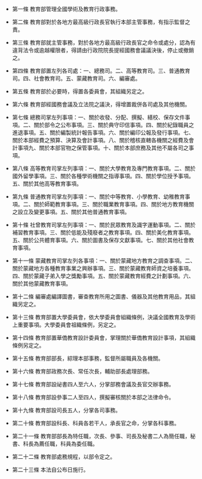 * 第一條 教育部管理全國學術及教育行政事務。

* 第二條 教育部對於各地方最高級行政長官執行本部主管事務，有指示監督之責。

* 第三條 教育部就主管事務，對於各地方最高級行政長官之命令或處分，認為有違背法令或逾越權限者，得請由行政院院長提經國務會議議決後，停止或撤銷之。

* 第四條 教育部置左列各司處：一、總務司。二、高等教育司。三、普通教育司。四、社會教育司。五、蒙藏教育司。六、編審處。

* 第五條 教育部於必要時，得置各委員會，其組織另定之。

* 第六條 教育部經國務會議及立法院之議決，得增置裁併各司處及其他機關。

* 第七條 總務司掌左列事項：一、關於收發、分配、撰擬、繕校、保存文件事項。二、關於部令之公布事項。三、關於典守印信事項。四、關於紀錄職員之進退事項。五、關於編製統計報告事項。六、關於編印公報及發行事項。七、關於本部經費之預算、決算及會計事項。八、關於稽核直轄各機關之經費及會計事項九、關於本部官物之保管事項。十、關於本部庶務及其他不屬各司之事項。

* 第八條 高等教育司掌左列事項：一、關於大學教育及專門教育事項。二、關於國外留學事項。三、關於各種學術機關之指導事項。四、關於學位授予事項。五、關於其他高等教育事項。

* 第九條 普通教育司掌左列事項：一、關於中等教育、小學教育、幼稚教育事項。二、關於師範教育事項。三、關於職業教育事項。四、關於地方教育機關之設立及變更事項。五、關於其他普通教育事項。

* 第十條 社曾教育司掌左列事項：一、關於民眾教育及識字運動事項。二、關於補習教育事項。三、關於低能及殘廢者之教育事項。四、關於美化教育事項。五、關於公共體育事項。六、關於圖書及保存文獻事項。七、關於其他社會教育事項。

* 第十一條 蒙藏教育司掌左列各事項：一、關於蒙藏地方教育之調查事項。二、關於蒙藏地方各種教育事業之興辦事項。三、關於蒙藏教育師資之培養事項。四、關於蒙藏子弟入學之獎勵事項。五、關於蒙藏教育經費之計劃事項。六、關於其他蒙藏教育事項。

* 第十二條 編審處編譯圖書，審查教育所用之圖書、儀器及其他教育用品，其組織另定之。

* 第十三條 教育部置大學委員會，依大學委員會組織條例，決議全國教育及學術上重要事項。大學委員會祖織條例，另定之。

* 第十四條 教育部置華僑教育設計委員會，掌理關於華僑教育設計事項，其組織條例另定之。

* 第十五條 教育部部長，綜理本部事務，監督所屬職員及各機關。

* 第十六條 教育部政務次長、常任次長，輔助部長處理部務。

* 第十七條 教育部設祕書四人至六人，分掌部務會議及長官交辦事務。

* 第十八條 教育部設參事二人至四人，撰擬審核關於本部之法律命令。

* 第十九條 教育部設司長五人，分掌各司事務。

* 第二十條 教育部設科長、科員各若干人，承長官之命，分掌各科事務。

* 第二十一條 教育部部長為特任職，次長、參事、司長及秘書二人為簡任職，秘書、科長為薦任職，科員為委任職。

* 第二十二條 教育部處務規程，以部令定之。

* 第二十三條 本法自公布日施行。

